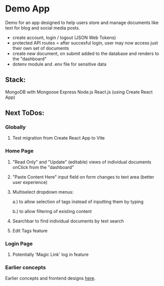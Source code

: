 # **Demo App**

Demo for an app designed to help users store and manage documents like text for blog and social media posts. 

- create account, login / logout (JSON Web Tokens)
- protected API routes = after succesful login, user may now access just their own set of documents 
- create new document, on submit added to the database and renders to the "dashboard" 
- dotenv module and .env file for sensitive data

## **Stack:**
MongoDB with Mongoose 
Express
Node.js 
React.js (using Create React App)


## **Next ToDos:** 

### **Globally**
1) Test migration from Create React App to Vite 


### **Home Page**
1) "Read Only" and "Update" (editable) views of individual documents onClick from the "dashboard" 

2) "Paste Content Here" input field on form changes to text area (better user experience) 

3) Multiselect dropdown menus:

    a.) to allow selection of tags instead of inputting them by typing 
    
    b.) to allow filtering of existing content 

4) Searchbar to find individual documents by text search

5) Edit Tags feature


### **Login Page**
1) Potentially 'Magic Link' log in feature 


### **Earlier concepts**


 Earlier concepts and frontend designs [here](https://github.com/rhw-repo/content_simple).




